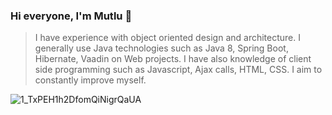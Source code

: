 ### Hi everyone, I'm Mutlu 👋

> I have experience with object oriented design and architecture.
> I generally use Java technologies such as Java 8, Spring Boot, Hibernate, Vaadin on Web projects. 
> I have also knowledge of client side programming such as Javascript, Ajax calls, HTML, CSS.
> I aim to constantly improve myself.

![1_TxPEH1h2DfomQiNigrQaUA](https://user-images.githubusercontent.com/42313363/89042329-69da1b00-d34f-11ea-8176-a7f5e2a1fab2.gif)
